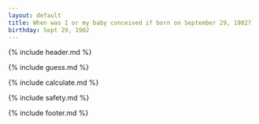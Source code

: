 ```yaml
---
layout: default
title: When was I or my baby conceived if born on September 29, 1902?
birthday: Sept 29, 1902
---
```


{% include header.md %}

{% include guess.md %}

{% include calculate.md %}

{% include safety.md %}

{% include footer.md %}



